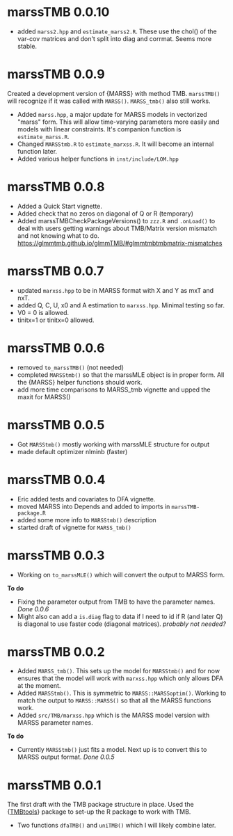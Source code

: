 # marssTMB 0.0.10

* added `marss2.hpp` and `estimate_marss2.R`. These use the chol() of the var-cov matrices and don't split into diag and corrmat. Seems more stable.

# marssTMB 0.0.9

Created a development version of {MARSS} with method TMB. `marssTMB()` will recognize if it was called with `MARSS()`. `MARSS_tmb()` also still works.

* Added   `marss.hpp`, a major update for MARSS models in vectorized "marss" form. This will allow time-varying parameters more easily and models with linear constraints. It's companion function is `estimate_marss.R`.
* Changed `MARSStmb.R` to `estimate_marxss.R`. It will become an internal function later.
* Added various helper functions in `inst/include/LOM.hpp`


# marssTMB 0.0.8

* Added a Quick Start vignette.
* Added check that no zeros on diagonal of Q or R (temporary)
* Added marssTMBCheckPackageVersions() to `zzz.R` and `.onLoad()` to deal with users getting warnings about TMB/Matrix version mismatch and not knowing what to do. https://glmmtmb.github.io/glmmTMB/#glmmtmbtmbmatrix-mismatches

# marssTMB 0.0.7

* updated `marxss.hpp` to be in MARSS format with X and Y as mxT and nxT.
* added Q, C, U, x0 and A estimation to `marxss.hpp`. Minimal testing so far.
* V0 = 0 is allowed.
* tinitx=1 or tinitx=0 allowed.

# marssTMB 0.0.6

* removed `to_marssTMB()` (not needed)
* completed `MARSStmb()` so that the marssMLE object is in proper form. All the {MARSS} helper functions should work.
* add more time comparisons to MARSS_tmb vignette and upped the maxit for MARSS()

# marssTMB 0.0.5

* Got `MARSStmb()` mostly working with marssMLE structure for output
* made default optimizer nlminb (faster)

# marssTMB 0.0.4

* Eric added tests and covariates to DFA vignette.
* moved MARSS into Depends and added to imports in `marssTMB-package.R`
* added some more info to `MARSStmb()` description
* started draft of vignette for `MARSS_tmb()`

# marssTMB 0.0.3

* Working on `to_marssMLE()` which will convert the output to MARSS form.

**To do**

* Fixing the parameter output from TMB to have the parameter names. *Done 0.0.6*
* Might also can add a `is.diag` flag to data if I need to id if R (and later Q) is diagonal to use faster code (diagonal matrices). *probably not needed?*

# marssTMB 0.0.2

* Added `MARSS_tmb()`. This sets up the model for `MARSStmb()` and for now ensures that the model will work with `marxss.hpp` which only allows DFA at the moment.
* Added `MARSStmb()`. This is symmetric to `MARSS::MARSSoptim()`. Working to match the output to `MARSS::MARSS()` so that all the MARSS functions work.
* Added `src/TMB/marxss.hpp` which is the MARSS model version with MARSS parameter names.

**To do**

* Currently `MARSStmb()` just fits a model. Next up is to convert this to MARSS output format.  *Done 0.0.5*

# marssTMB 0.0.1

The first draft with the TMB package structure in place. Used the {[TMBtools](https://github.com/mlysy/TMBtools)} package to set-up the R package to work with TMB.

* Two functions `dfaTMB()` and `uniTMB()` which I will likely combine later.

<!--

## Breaking changes

* 

* 

## New features

* 

## Bug fixes

* 
-->